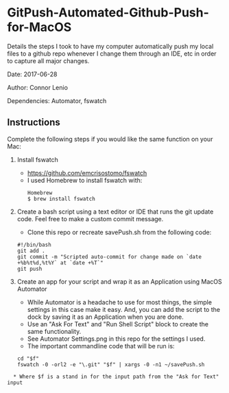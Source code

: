 # GitPush-Automated-Github-Push-for-MacOS
Details the steps I took to have my computer automatically push my local files to a github repo whenever I change them through an IDE, etc in order to capture all major changes.

Date: 2017-06-28

Author: Connor Lenio

Dependencies: Automator, fswatch

## Instructions
Complete the following steps if you would like the same function on your Mac:

1) Install fswatch
    * https://github.com/emcrisostomo/fswatch
    * I used Homebrew to install fswatch with:
      ```
      Homebrew
      $ brew install fswatch
      ```

2) Create a bash script using a text editor or IDE that runs the git update code. Feel free to make a custom commit message.
    * Clone this repo or recreate savePush.sh from the following code:
    ```
    #!/bin/bash
    git add .
    git commit -m "Scripted auto-commit for change made on `date +%b%t%d,%t%Y` at `date +%T`"
    git push
    ```
    
3) Create an app for your script and wrap it as an Application using MacOS Automator
    * While Automator is a headache to use for most things, the simple settings in this case make it easy. And, you can add the script to the dock by saving it as an Application when you are done.
    * Use an "Ask For Text" and "Run Shell Script" block to create the same functionality.
    * See Automator Settings.png in this repo for the settings I used.
    * The important commandline code that will be run is:
    ```
    cd "$f"
	fswatch -0 -orl2 -e "\.git" "$f" | xargs -0 -n1 ~/savePush.sh
  ```
    * Where $f is a stand in for the input path from the "Ask for Text" input
